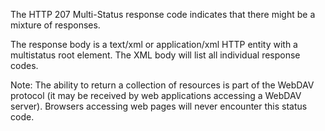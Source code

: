 The HTTP 207 Multi-Status response code indicates that there might be a mixture of responses.

The response body is a text/xml or application/xml HTTP entity with a multistatus root element. The XML body will list all individual response codes.


  Note: The ability to return a collection of resources is part of the WebDAV protocol (it may be received by web applications accessing a WebDAV server).
  Browsers accessing web pages will never encounter this status code.
  